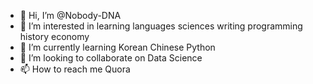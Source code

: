 - 👋 Hi, I’m @Nobody-DNA
- 👀 I’m interested in learning languages sciences writing programming history economy 
- 🌱 I’m currently learning Korean Chinese Python
- 💞️ I’m looking to collaborate on Data Science
- 📫 How to reach me Quora

<!---
Nobody-DNA/Nobody-DNA is a ✨ special ✨ repository because its `README.md` (this file) appears on your GitHub profile.
You can click the Preview link to take a look at your changes.
--->
